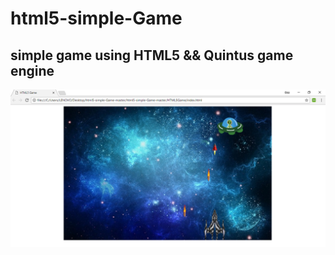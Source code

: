 # html5-simple-Game
simple game using HTML5 &amp;&amp; Quintus game engine 
-----------------------------------------------------------------------
![alt text](https://github.com/FirasOmar/Gallery/blob/master/GameHTML5.png)

